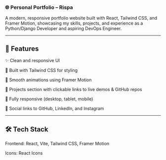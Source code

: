 ### 🌐 Personal Portfolio – Rispa

A modern, responsive portfolio website built with React, Tailwind CSS, and Framer Motion, showcasing my skills, projects, and experience as a Python/Django Developer and aspiring DevOps Engineer.

---

## 🚀 Features

✨ Clean and responsive UI

🎨 Built with Tailwind CSS for styling

🎥 Smooth animations using Framer Motion

📂 Projects section with clickable links to live demos & GitHub repos

📱 Fully responsive (desktop, tablet, mobile)

🔗 Social links to GitHub, LinkedIn, and Instagram


---


## 🛠️ Tech Stack

Frontend: React, Vite, Tailwind CSS, Framer Motion

Icons: React Icons

